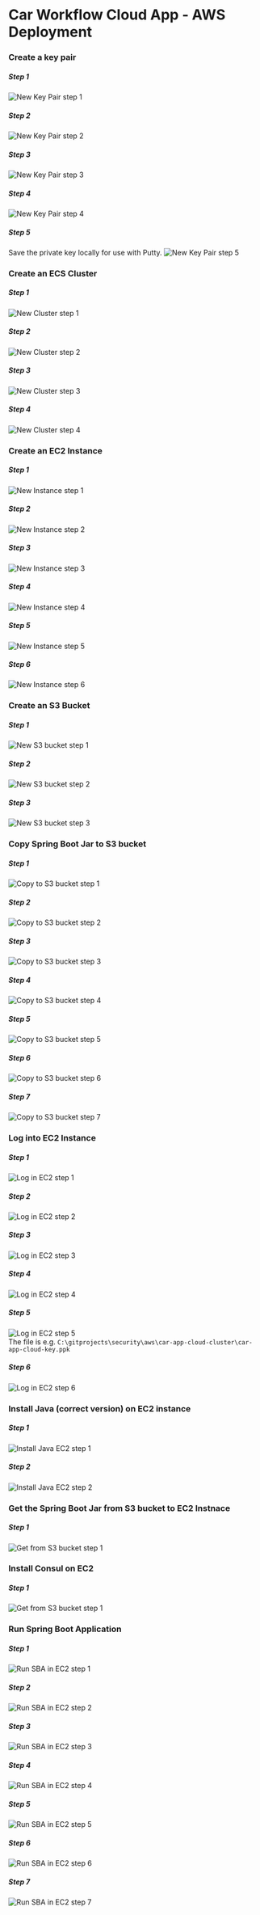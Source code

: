 # Car Workflow Cloud App - AWS Deployment

### Create a key pair
##### Step 1
![New Key Pair step 1](docs/aws_ec2_key_1.png)
##### Step 2
![New Key Pair step 2](docs/aws_ec2_key_2.png)
##### Step 3
![New Key Pair step 3](docs/aws_ec2_key_3.png)
##### Step 4
![New Key Pair step 4](docs/aws_ec2_key_4.png)
##### Step 5
Save the private key locally for use with Putty.
![New Key Pair step 5](docs/aws_ec2_key_5.png)

### Create an ECS Cluster
##### Step 1
![New Cluster step 1](docs/aws_ecs_create_1.png)
##### Step 2
![New Cluster step 2](docs/aws_ecs_create_2.png)
##### Step 3
![New Cluster step 3](docs/aws_ecs_create_3.png)
##### Step 4
![New Cluster step 4](docs/aws_ecs_create_4.png)

### Create an EC2 Instance
##### Step 1
![New Instance step 1](docs/aws_ec2_launch_1.png)
##### Step 2
![New Instance step 2](docs/aws_ec2_launch_2.png)
##### Step 3
![New Instance step 3](docs/aws_ec2_launch_3.png)
##### Step 4
![New Instance step 4](docs/aws_ec2_launch_4.png)
##### Step 5
![New Instance step 5](docs/aws_ec2_launch_5.png)
##### Step 6
![New Instance step 6](docs/aws_ec2_launch_6.png)

### Create an S3 Bucket
##### Step 1
![New S3 bucket step 1](docs/aws_s3_create_1.png)
##### Step 2
![New S3 bucket step 2](docs/aws_s3_create_2.png)
##### Step 3
![New S3 bucket step 3](docs/aws_s3_create_3.png)

### Copy Spring Boot Jar to S3 bucket
##### Step 1
![Copy to S3 bucket step 1](docs/aws_s3_copy_1.png)
##### Step 2
![Copy to S3 bucket step 2](docs/aws_s3_copy_2.png)
##### Step 3
![Copy to S3 bucket step 3](docs/aws_s3_copy_3.png)
##### Step 4
![Copy to S3 bucket step 4](docs/aws_s3_copy_4.png)
##### Step 5
![Copy to S3 bucket step 5](docs/aws_s3_copy_5.png)
##### Step 6
![Copy to S3 bucket step 6](docs/aws_s3_copy_6.png)
##### Step 7
![Copy to S3 bucket step 7](docs/aws_s3_copy_7.png)

### Log into EC2 Instance
##### Step 1
![Log in EC2 step 1](docs/aws_ec2_connect_1.png)
##### Step 2
![Log in EC2 step 2](docs/aws_ec2_connect_2.png)
##### Step 3
![Log in EC2 step 3](docs/aws_ec2_connect_3.png)
##### Step 4
![Log in EC2 step 4](docs/aws_ec2_connect_4.png)
##### Step 5
![Log in EC2 step 5](docs/aws_ec2_connect_5.png)<br>
The file is e.g. `C:\gitprojects\security\aws\car-app-cloud-cluster\car-app-cloud-key.ppk`
##### Step 6
![Log in EC2 step 6](docs/aws_ec2_connect_6.png)<br>

### Install Java (correct version) on EC2 instance
##### Step 1
![Install Java EC2 step 1](docs/aws_ec2_java_1.png)
##### Step 2
![Install Java EC2 step 2](docs/aws_ec2_java_2.png)<br>

### Get the Spring Boot Jar from S3 bucket to EC2 Instnace
##### Step 1
![Get from S3 bucket step 1](docs/aws_s3_get_1.png)

### Install Consul on EC2
##### Step 1
![Get from S3 bucket step 1](docs/aws_s3_get_1.png)

### Run Spring Boot Application
##### Step 1
![Run SBA in EC2 step 1](docs/aws_ec2_run_1.png)
##### Step 2
![Run SBA in EC2 step 2](docs/aws_ec2_run_2.png)
##### Step 3
![Run SBA in EC2 step 3](docs/aws_ec2_run_3.png)
##### Step 4
![Run SBA in EC2 step 4](docs/aws_ec2_run_4.png)
##### Step 5
![Run SBA in EC2 step 5](docs/aws_ec2_run_5.png)
##### Step 6
![Run SBA in EC2 step 6](docs/aws_ec2_run_6.png)
##### Step 7
![Run SBA in EC2 step 7](docs/aws_ec2_run_7.png)

